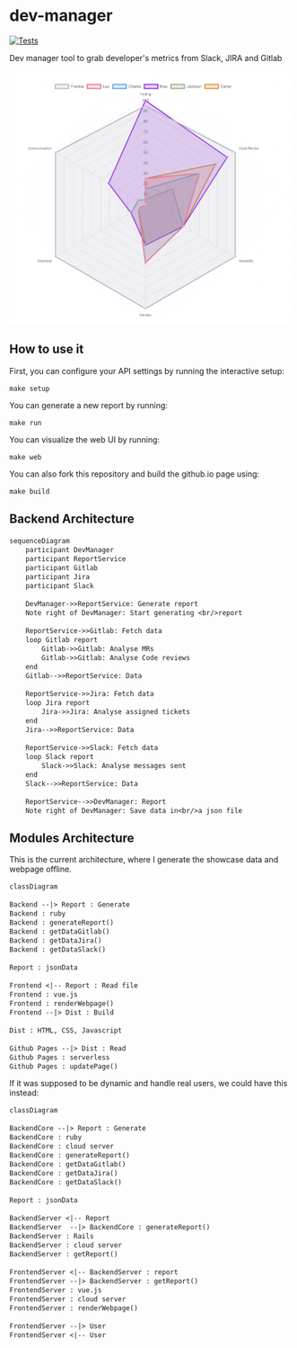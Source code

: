 # dev-manager

[![Tests](https://github.com/ftuyama/dev-manager/actions/workflows/test.yml/badge.svg?branch=main&event=push)](https://github.com/ftuyama/dev-manager/actions/workflows/test.yml)

Dev manager tool to grab developer's metrics from Slack, JIRA and Gitlab

<img src="https://github.com/ftuyama/dev-manager/blob/main/report/report.png" width="500">

## How to use it

First, you can configure your API settings by running the interactive setup:

```shell
make setup
```

You can generate a new report by running:

```shell
make run
```

You can visualize the web UI by running:

```shell
make web
```

You can also fork this repository and build the github.io page using:

```shell
make build
```

## Backend Architecture

```mermaid
sequenceDiagram
    participant DevManager
    participant ReportService
    participant Gitlab
    participant Jira
    participant Slack

    DevManager->>ReportService: Generate report
    Note right of DevManager: Start generating <br/>report

    ReportService->>Gitlab: Fetch data
    loop Gitlab report
        Gitlab->>Gitlab: Analyse MRs
        Gitlab->>Gitlab: Analyse Code reviews
    end
    Gitlab-->>ReportService: Data

    ReportService->>Jira: Fetch data
    loop Jira report
        Jira->>Jira: Analyse assigned tickets
    end
    Jira-->>ReportService: Data

    ReportService->>Slack: Fetch data
    loop Slack report
        Slack->>Slack: Analyse messages sent
    end
    Slack-->>ReportService: Data

    ReportService-->>DevManager: Report
    Note right of DevManager: Save data in<br/>a json file
```

## Modules Architecture

This is the current architecture, where I generate the showcase data and webpage offline.

```mermaid
classDiagram

Backend --|> Report : Generate
Backend : ruby
Backend : generateReport()
Backend : getDataGitlab()
Backend : getDataJira()
Backend : getDataSlack()

Report : jsonData

Frontend <|-- Report : Read file
Frontend : vue.js
Frontend : renderWebpage()
Frontend --|> Dist : Build

Dist : HTML, CSS, Javascript

Github Pages --|> Dist : Read
Github Pages : serverless
Github Pages : updatePage()
```

If it was supposed to be dynamic and handle real users, we could have this instead:

```mermaid
classDiagram

BackendCore --|> Report : Generate
BackendCore : ruby
BackendCore : cloud server
BackendCore : generateReport()
BackendCore : getDataGitlab()
BackendCore : getDataJira()
BackendCore : getDataSlack()

Report : jsonData

BackendServer <|-- Report
BackendServer  --|> BackendCore : generateReport()
BackendServer : Rails
BackendServer : cloud server
BackendServer : getReport()

FrontendServer <|-- BackendServer : report
FrontendServer --|> BackendServer : getReport()
FrontendServer : vue.js
FrontendServer : cloud server
FrontendServer : renderWebpage()

FrontendServer --|> User
FrontendServer <|-- User
```
